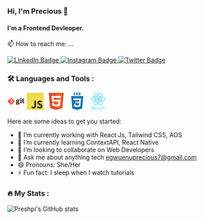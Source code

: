 ### Hi, I'm Precious 👋 
#### I'm a Frontend Devleoper.

📫 How to reach me: ...

 <a href="https://www.linkedin.com/in/preshpi-22/">
    <img src="https://img.shields.io/badge/LinkedIn-blue?style=for-the-badge&logo=linkedin&logoColor=white" alt="LinkedIn Badge"/>
  </a>
  
   <a href="https://www.instagram.com/Presh_pie/">
    <img src="https://img.shields.io/badge/instagram-red?style=for-the-badge&logo=instagram&logoColor=white" alt="Instagram Badge"/>
  </a> 
  
  <a href="https://twitter.com/Presh_pie">
    <img src="https://img.shields.io/badge/Twitter-blue?style=for-the-badge&logo=twitter&logoColor=white" alt="Twitter Badge"/>
  </a> 
  
### :hammer_and_wrench: Languages and Tools :

<div>
 <img src="https://github.com/devicons/devicon/blob/master/icons/git/git-original-wordmark.svg" title="Git" **alt="Git" width="40" height="40"/>
  <img src="https://github.com/devicons/devicon/blob/master/icons/javascript/javascript-original.svg" title="JavaScript" alt="JavaScript" width="40" height="40"/>&nbsp;
    <img src="https://github.com/devicons/devicon/blob/master/icons/html5/html5-original.svg" title="HTML5" alt="HTML" width="40" height="40"/>&nbsp;
    <img src="https://github.com/devicons/devicon/blob/master/icons/css3/css3-plain-wordmark.svg"  title="CSS3" alt="CSS" width="40" height="40"/>&nbsp;
    <img src="https://github.com/devicons/devicon/blob/master/icons/react/react-original-wordmark.svg" title="React" alt="React" width="40" height="40"/>&nbsp;
  
</div>

Here are some ideas to get you started:

- 🔭 I’m currently working with React Js, Tailwind CSS, AOS
- 🌱 I’m currently learning ContextAPI, React Native
- 👯 I’m looking to collaborate on Web Developers 
- 💬 Ask me about anything tech <a href="mailto:egwuenuprecious7@gmail.com"> egwuenuprecious7@gmail.com</a>
- 😄 Pronouns: She/Her
- ⚡ Fun fact: I sleep when I watch tutorials 

### :fire: My Stats :
![Preshpi's GitHub stats](https://github-readme-stats.vercel.app/api?username=preshpi&show_icons=true&theme=radical)

<!--
**preshpi/preshpi** is a ✨ _special_ ✨ repository because its `README.md` (this file) appears on your GitHub profile.
-->
